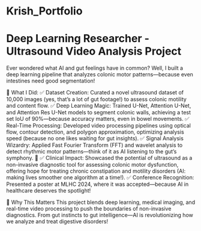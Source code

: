 # Krish_Portfolio

# Deep Learning Researcher - Ultrasound Video Analysis Project 

Ever wondered what AI and gut feelings have in common? Well, I built a deep learning pipeline that analyzes colonic motor patterns—because even intestines need good segmentation!

🔬 What I Did:
✅ Dataset Creation: Curated a novel ultrasound dataset of 10,000 images (yes, that’s a lot of gut footage!) to assess colonic motility and content flow.
✅ Deep Learning Magic: Trained U-Net, Attention U-Net, and Attention Res U-Net models to segment colonic walls, achieving a test set IoU of 90%—because accuracy matters, even in bowel movements.
✅ Real-Time Processing: Developed video processing pipelines using optical flow, contour detection, and polygon approximation, optimizing analysis speed (because no one likes waiting for gut insights).
✅ Signal Analysis Wizardry: Applied Fast Fourier Transform (FFT) and wavelet analysis to detect rhythmic motor patterns—think of it as AI listening to the gut’s symphony. 🎵
✅ Clinical Impact: Showcased the potential of ultrasound as a non-invasive diagnostic tool for assessing colonic motor dysfunction, offering hope for treating chronic constipation and motility disorders (AI: making lives smoother one algorithm at a time!).
✅ Conference Recognition: Presented a poster at MLHC 2024, where it was accepted—because AI in healthcare deserves the spotlight!

🚀 Why This Matters
This project blends deep learning, medical imaging, and real-time video processing to push the boundaries of non-invasive diagnostics. From gut instincts to gut intelligence—AI is revolutionizing how we analyze and treat digestive disorders!



